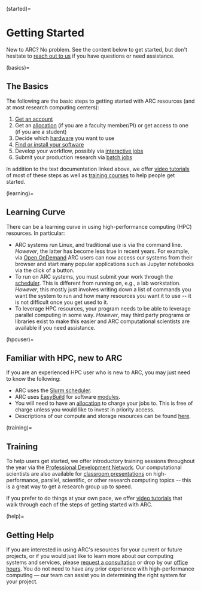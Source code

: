 (started)=

# Getting Started
New to ARC? No problem. See the content below to get started, but don\'t hesitate to [reach out to us](help) if you have questions or need assistance.


(basics)=
## The Basics
The following are the basic steps to getting started with ARC resources (and at most research computing centers):

1. [Get an account](https://arc.vt.edu/account)
2. Get an [allocation](allocations) (if you are a faculty member/PI) or get access to one (if you are a student)
3. Decide which [hardware](resources) you want to use
3. [Find or install your software](software)
4. Develop your workflow, possibly via [interactive jobs](interact)
5. Submit your production research via [batch jobs](slurm)

In addition to the text documentation linked above, we offer [video tutorials](video) of most of these steps as well as [training courses](training) to help people get started.


(learning)=
## Learning Curve
There can be a learning curve in using high-performance computing (HPC) resources. In particular:
- ARC systems run Linux, and traditional use is via the command line. _However_, the latter has become less true in recent years. For example, via [Open OnDemand](ood) ARC users can now access our systems from their browser and start many popular applications such as Jupyter notebooks via the click of a button.
- To run on ARC systems, you must submit your work through the [scheduler](slurm). This is different from running on, e.g., a lab workstation. _However_, this mostly just involves writing down a list of commands you want the system to run and how many resources you want it to use -- it is not difficult once you get used to it.
- To leverage HPC resources, your program needs to be able to leverage parallel computing in some way. _However_, may third party programs or libraries exist to make this easier and ARC computational scientists are available if you need assistance.


(hpcuser)=
## Familiar with HPC, new to ARC
If you are an experienced HPC user who is new to ARC, you may just need to know the following:
- ARC uses the [Slurm scheduler](slurm).
- ARC uses [EasyBuild](https://easybuild.io/) for software [modules](modules).
- You will need to have an [allocation](allocations) to charge your jobs to. This is free of charge unless you would like to invest in priority access.
- Descriptions of our compute and storage resources can be found [here](resources).


(training)=
## Training
To help users get started, we offer introductory training sessions throughout the year via the [Professional Development Network](https://profdev.tlos.vt.edu/). Our computational scientists are also available for [classroom presentations](https://arc.vt.edu/classroom_presentations/) on high-performance, parallel, scientific, or other research computing topics -- this is a great way to get a research group up to speed.

If you prefer to do things at your own pace, we offer [video tutorials](video) that walk through each of the steps of getting started with ARC.


(help)=
## Getting Help

If you are interested in using ARC\'s resources for your current or future projects, or if you would just like to learn more about our computing systems and services, please [request a consultation](https://arc.vt.edu/help) or drop by our [office hours](https://arc.vt.edu/office-hours/). You do not need to have any prior experience with high-performance computing — our team can assist you in determining the right system for your project. 


